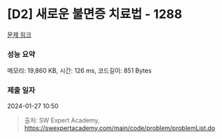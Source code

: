 # [D2] 새로운 불면증 치료법 - 1288 

[문제 링크](https://swexpertacademy.com/main/code/problem/problemDetail.do?contestProbId=AV18_yw6I9MCFAZN) 

### 성능 요약

메모리: 19,860 KB, 시간: 126 ms, 코드길이: 851 Bytes

### 제출 일자

2024-01-27 10:50



> 출처: SW Expert Academy, https://swexpertacademy.com/main/code/problem/problemList.do